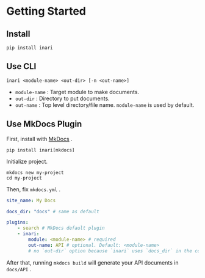 # Getting Started

## Install

```shell
pip install inari
```

## Use CLI

```shell
inari <module-name> <out-dir> [-n <out-name>]
```

* `module-name` : Target module to make documents.
* `out-dir` : Directory to put documents.
* `out-name` : Top level directory/file name. `module-name` is used by default.

## Use MkDocs Plugin

First, install with [MkDocs](https://www.mkdocs.org/) .

```shell
pip install inari[mkdocs]
```

Initialize project.
```shell
mkdocs new my-project
cd my-project
```

Then, fix `mkdocs.yml` .

```yaml
site_name: My Docs

docs_dir: "docs" # same as default

plugins:
    - search # MkDocs default plugin
    - inari:
        module: <module-name> # required
        out-name: API # optional. Default: <module-name>
        # no `out-dir` option because `inari` uses `docs_dir` in the config.

```

After that, running `mkdocs build` will generate your API documents in `docs/API` .
